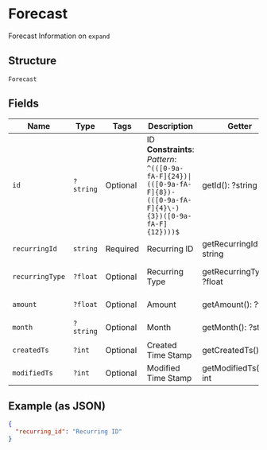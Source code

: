 
# Forecast

Forecast Information on `expand`

## Structure

`Forecast`

## Fields

| Name | Type | Tags | Description | Getter | Setter |
|  --- | --- | --- | --- | --- | --- |
| `id` | `?string` | Optional | ID<br>**Constraints**: *Pattern*: `^(([0-9a-fA-F]{24})\|(([0-9a-fA-F]{8})-(([0-9a-fA-F]{4}\-){3})([0-9a-fA-F]{12})))$` | getId(): ?string | setId(?string id): void |
| `recurringId` | `string` | Required | Recurring ID | getRecurringId(): string | setRecurringId(string recurringId): void |
| `recurringType` | `?float` | Optional | Recurring Type | getRecurringType(): ?float | setRecurringType(?float recurringType): void |
| `amount` | `?float` | Optional | Amount | getAmount(): ?float | setAmount(?float amount): void |
| `month` | `?string` | Optional | Month | getMonth(): ?string | setMonth(?string month): void |
| `createdTs` | `?int` | Optional | Created Time Stamp | getCreatedTs(): ?int | setCreatedTs(?int createdTs): void |
| `modifiedTs` | `?int` | Optional | Modified Time Stamp | getModifiedTs(): ?int | setModifiedTs(?int modifiedTs): void |

## Example (as JSON)

```json
{
  "recurring_id": "Recurring ID"
}
```

